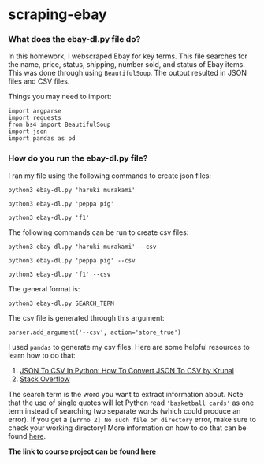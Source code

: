 # scraping-ebay

### What does the ebay-dl.py file do?
In this homework, I webscraped Ebay for key terms. This file searches for the name, price, status, shipping, number sold, and status of Ebay items. This was done through using `BeautifulSoup`. The output resulted in JSON files and CSV files.

Things you may need to import:
    
    import argparse
    import requests
    from bs4 import BeautifulSoup
    import json
    import pandas as pd
    
### How do you run the ebay-dl.py file?

I ran my file using the following commands to create json files: 

    python3 ebay-dl.py 'haruki murakami'

    python3 ebay-dl.py 'peppa pig'

    python3 ebay-dl.py 'f1'

The following commands can be run to create csv files:

    python3 ebay-dl.py 'haruki murakami' --csv

    python3 ebay-dl.py 'peppa pig' --csv

    python3 ebay-dl.py 'f1' --csv
    
The general format is: 

    python3 ebay-dl.py SEARCH_TERM
    
The csv file is generated through this argument:

    parser.add_argument('--csv', action='store_true')
    
I used `pandas` to generate my csv files. Here are some helpful resources to learn how to do that:

1. [JSON To CSV In Python: How To Convert JSON To CSV by Krunal](https://appdividend.com/2020/04/26/python-json-to-csv-how-to-convert-json-string-to-csv/)
2. [Stack Overflow](https://stackoverflow.com/questions/50558077/convert-json-to-csv-with-pandas)

    

The search term is the word you want to extract information about. Note that the use of single quotes will let Python read `'basketball cards'` as one term instead of searching two separate words (which could produce an error). If you get a `[Errno 2] No such file or directory` error, make sure to check your working directory! More information on how to do that can be found [here](https://github.com/mikeizbicki/cmc-csci040/tree/2021fall/week_06).

**The link to course project can be found [here](https://github.com/mikeizbicki/cmc-csci040/tree/2021fall/hw_03)**
